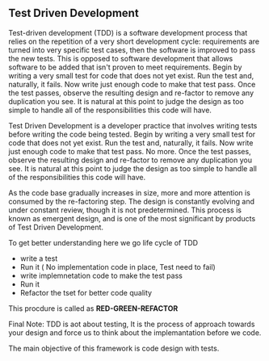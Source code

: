 

## Test Driven Development

Test-driven development (TDD) is a software development process that relies on the repetition of a very short development cycle: requirements are turned into very specific test cases, then the software is improved to pass the new tests. This is opposed to software development that allows software to be added that isn't proven to meet requirements. Begin by writing a very small test for code that does not yet exist. Run the test and, naturally, it fails. Now write just enough code to make that test pass. Once the test passes, observe the resulting design and re-factor to remove any duplication you see. It is natural at this point to judge the design as too simple to handle all of the responsibilities this code will have.

Test Driven Development is a developer practice that involves writing tests before writing the code being tested. Begin by writing a very small test for code that does not yet exist. Run the test and, naturally, it fails. Now write just enough code to make that test pass. No more. Once the test passes, observe the
resulting design and re-factor to remove any duplication you see. It is natural at this point to judge the design as too simple to handle all of the responsibilities this code will have.

As the code base gradually increases in size, more and more attention is consumed by the re-factoring step. The design is constantly evolving and under constant review, though it is not predetermined. This process is known as emergent design, and is one of the most significant by products of Test Driven Development. 

To get better understanding here we go life cycle of TDD

  * write a test
  * Run it ( No implementation code in place, Test need to fail)
  * write implemnetation code to make the test pass
  * Run it
  * Refactor the tset for better code quality
  
This procdure is called as **RED-GREEN-REFACTOR**

Final Note: TDD is aot about testing, It is the process of approach towards your design and force us to think about the implemantation before we code.

The main objective of this framework is code design with tests.
